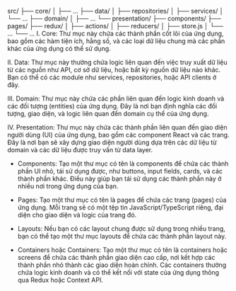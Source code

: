 src/
├── core/
│ ├── ...
├── data/
│ ├── repositories/
│ ├── services/
│ └── ...
├── domain/
│ ├── ...
└── presentation/
├── components/
├── pages/
├── redux/
│ ├── actions/
│ ├── reducers/
│ ├── store.js
│ └── ...
└── ...
I. Core: Thư mục này chứa các thành phần cốt lõi của ứng dụng, bao gồm các hàm tiện ích, hằng số, và các loại dữ liệu chung mà các phần khác của ứng dụng có thể sử dụng.

II. Data: Thư mục này thường chứa logic liên quan đến việc truy xuất dữ liệu từ các nguồn như API, cơ sở dữ liệu, hoặc bất kỳ nguồn dữ liệu nào khác. Bạn có thể có các module như services, repositories, hoặc API clients ở đây.

III. Domain: Thư mục này chứa các phần liên quan đến logic kinh doanh và các đối tượng (entities) của ứng dụng. Đây là nơi bạn định nghĩa các đối tượng, giao diện, và logic liên quan đến domain cụ thể của ứng dụng.

IV. Presentation: Thư mục này chứa các thành phần liên quan đến giao diện người dùng (UI) của ứng dụng, bao gồm các component React và các trang. Đây là nơi bạn sẽ xây dựng giao diện người dùng dựa trên các dữ liệu từ domain và các dữ liệu được truy vấn từ data layer.

- Components: Tạo một thư mục có tên là components để chứa các thành phần UI nhỏ, tái sử dụng được, như buttons, input fields, cards, và các thành phần khác. Điều này giúp bạn tái sử dụng các thành phần này ở nhiều nơi trong ứng dụng của bạn.

- Pages: Tạo một thư mục có tên là pages để chứa các trang (pages) của ứng dụng. Mỗi trang sẽ có một tệp tin JavaScript/TypeScript riêng, đại diện cho giao diện và logic của trang đó.

- Layouts: Nếu bạn có các layout chung được sử dụng trong nhiều trang, bạn có thể tạo một thư mục layouts để chứa các thành phần layout này.

- Containers hoặc Containers: Tạo một thư mục có tên là containers hoặc screens để chứa các thành phần giao diện cao cấp, nơi kết hợp các thành phần nhỏ thành các giao diện hoàn chỉnh. Các containers thường chứa logic kinh doanh và có thể kết nối với state của ứng dụng thông qua Redux hoặc Context API.
